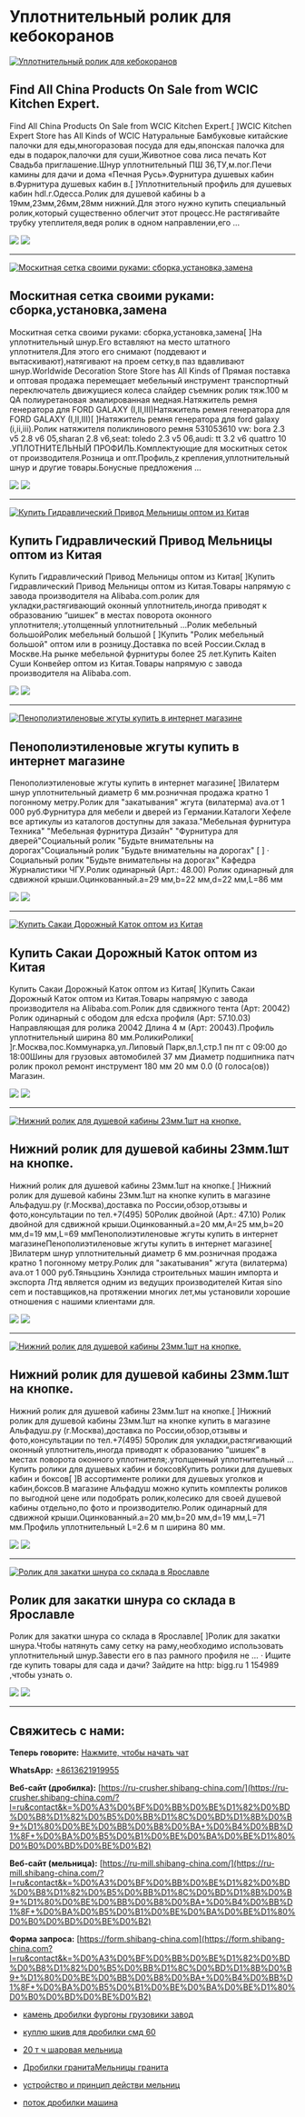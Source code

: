 # Уплотнительный ролик для кебокоранов

<a href="https://swt.shibang-china.com/?l=ru&img&k=%D0%A3%D0%BF%D0%BB%D0%BE%D1%82%D0%BD%D0%B8%D1%82%D0%B5%D0%BB%D1%8C%D0%BD%D1%8B%D0%B9+%D1%80%D0%BE%D0%BB%D0%B8%D0%BA+%D0%B4%D0%BB%D1%8F+%D0%BA%D0%B5%D0%B1%D0%BE%D0%BA%D0%BE%D1%80%D0%B0%D0%BD%D0%BE%D0%B2" target="_blank">![Уплотнительный ролик для кебокоранов](http://static.shibang-china.com/all-800x300/1127.jpg)</a>

## Find All China Products On Sale from WCIC Kitchen Expert.
Find All China Products On Sale from WCIC Kitchen Expert.[ ]WCIC Kitchen Expert Store has All Kinds of WCIC Натуральные Бамбуковые китайские палочки для еды,многоразовая посуда для еды,японская палочка для еды в подарок,палочки для суши,Животное сова лиса печать Кот Свадьба приглашение.Шнур уплотнительный ПШ 36,ТУ,м.пог.Печи камины для дачи и дома &#171;Печная Русь&#187;.Фурнитура душевых кабин в.Фурнитура душевых кабин в.[ ]Уплотнительный профиль для душевых кабин hdl.г.Одесса.Ролик для душевой кабины b a 19мм,23мм,26мм,28мм нижний.Для этого нужно купить специальный ролик,который существенно облегчит этот процесс.Не растягивайте трубку утеплителя,ведя ролик в одном направлении,его …


<a href="https://whatsapp.shibangsoft.com/WhatsApp.php" target="_blank" title="WhatsApp">![](http://static.shibang-china.com/icon/whatsapp.png)</a> <a href="https://swt.shibang-china.com/?l=ru&icon&k=%D0%A3%D0%BF%D0%BB%D0%BE%D1%82%D0%BD%D0%B8%D1%82%D0%B5%D0%BB%D1%8C%D0%BD%D1%8B%D0%B9+%D1%80%D0%BE%D0%BB%D0%B8%D0%BA+%D0%B4%D0%BB%D1%8F+%D0%BA%D0%B5%D0%B1%D0%BE%D0%BA%D0%BE%D1%80%D0%B0%D0%BD%D0%BE%D0%B2" target="_blank">![](http://static.shibang-china.com/icon/chat-ru.png)</a>

---

<a href="https://swt.shibang-china.com/?l=ru&img&k=%D0%A3%D0%BF%D0%BB%D0%BE%D1%82%D0%BD%D0%B8%D1%82%D0%B5%D0%BB%D1%8C%D0%BD%D1%8B%D0%B9+%D1%80%D0%BE%D0%BB%D0%B8%D0%BA+%D0%B4%D0%BB%D1%8F+%D0%BA%D0%B5%D0%B1%D0%BE%D0%BA%D0%BE%D1%80%D0%B0%D0%BD%D0%BE%D0%B2" target="_blank">![Москитная сетка своими руками: сборка,установка,замена](http://static.shibang-china.com/all-800x300/88.jpg)</a>

## Москитная сетка своими руками: сборка,установка,замена
Москитная сетка своими руками: сборка,установка,замена[ ]На уплотнительный шнур.Его вставляют на место штатного уплотнителя.Для этого его снимают (поддевают и вытаскивают),натягивают на проем сетку,в паз вдавливают шнур.Worldwide Decoration Store Store has All Kinds of Прямая поставка и оптовая продажа перемещает мебельный инструмент транспортный переключатель движущиеся колеса слайдер съемник ролик тяж.100 м QA полиуретановая эмалированная медная.Натяжитель ремня генератора для FORD GALAXY (I,II,III)Натяжитель ремня генератора для FORD GALAXY (I,II,III)[ ]Натяжитель ремня генератора для ford galaxy (i,ii,iii).Ролик натяжителя поликлинового ремня 531053610 vw: bora 2.3 v5 2.8 v6 05,sharan 2.8 v6,seat: toledo 2.3 v5 06,audi: tt 3.2 v6 quattro 10 .УПЛОТНИТЕЛЬНЫЙ ПРОФИЛЬ.Комплектующие для москитных сеток от производителя.Розница и опт.Профиль,z крепления,уплотнительный шнур и другие товары.Бонусные предложения …


<a href="https://whatsapp.shibangsoft.com/WhatsApp.php" target="_blank" title="WhatsApp">![](http://static.shibang-china.com/icon/whatsapp.png)</a> <a href="https://swt.shibang-china.com/?l=ru&icon&k=%D0%A3%D0%BF%D0%BB%D0%BE%D1%82%D0%BD%D0%B8%D1%82%D0%B5%D0%BB%D1%8C%D0%BD%D1%8B%D0%B9+%D1%80%D0%BE%D0%BB%D0%B8%D0%BA+%D0%B4%D0%BB%D1%8F+%D0%BA%D0%B5%D0%B1%D0%BE%D0%BA%D0%BE%D1%80%D0%B0%D0%BD%D0%BE%D0%B2" target="_blank">![](http://static.shibang-china.com/icon/chat-ru.png)</a>

---

<a href="https://swt.shibang-china.com/?l=ru&img&k=%D0%A3%D0%BF%D0%BB%D0%BE%D1%82%D0%BD%D0%B8%D1%82%D0%B5%D0%BB%D1%8C%D0%BD%D1%8B%D0%B9+%D1%80%D0%BE%D0%BB%D0%B8%D0%BA+%D0%B4%D0%BB%D1%8F+%D0%BA%D0%B5%D0%B1%D0%BE%D0%BA%D0%BE%D1%80%D0%B0%D0%BD%D0%BE%D0%B2" target="_blank">![Купить Гидравлический Привод Мельницы оптом из Китая](http://static.shibang-china.com/all-800x300/774.jpg)</a>

## Купить Гидравлический Привод Мельницы оптом из Китая
Купить Гидравлический Привод Мельницы оптом из Китая[ ]Купить Гидравлический Привод Мельницы оптом из Китая.Товары напрямую с завода производителя на Alibaba.com.ролик для укладки,растягивающий оконный уплотнитель,иногда приводят к образованию “шишек” в местах поворота оконного уплотнителя;.утолщенный уплотнительный …Ролик мебельный большойРолик мебельный большой [ ]Купить &quot;Ролик мебельный большой&quot; оптом или в розницу.Доставка по всей России.Склад в Москве.На рынке мебельной фурнитуры более 25 лет.Купить Kaiten Суши Конвейер оптом из Китая.Товары напрямую с завода производителя на Alibaba.com.


<a href="https://whatsapp.shibangsoft.com/WhatsApp.php" target="_blank" title="WhatsApp">![](http://static.shibang-china.com/icon/whatsapp.png)</a> <a href="https://swt.shibang-china.com/?l=ru&icon&k=%D0%A3%D0%BF%D0%BB%D0%BE%D1%82%D0%BD%D0%B8%D1%82%D0%B5%D0%BB%D1%8C%D0%BD%D1%8B%D0%B9+%D1%80%D0%BE%D0%BB%D0%B8%D0%BA+%D0%B4%D0%BB%D1%8F+%D0%BA%D0%B5%D0%B1%D0%BE%D0%BA%D0%BE%D1%80%D0%B0%D0%BD%D0%BE%D0%B2" target="_blank">![](http://static.shibang-china.com/icon/chat-ru.png)</a>

---

<a href="https://swt.shibang-china.com/?l=ru&img&k=%D0%A3%D0%BF%D0%BB%D0%BE%D1%82%D0%BD%D0%B8%D1%82%D0%B5%D0%BB%D1%8C%D0%BD%D1%8B%D0%B9+%D1%80%D0%BE%D0%BB%D0%B8%D0%BA+%D0%B4%D0%BB%D1%8F+%D0%BA%D0%B5%D0%B1%D0%BE%D0%BA%D0%BE%D1%80%D0%B0%D0%BD%D0%BE%D0%B2" target="_blank">![Пенополиэтиленовые жгуты купить в интернет магазине](http://static.shibang-china.com/all-800x300/1394.jpg)</a>

## Пенополиэтиленовые жгуты купить в интернет магазине
Пенополиэтиленовые жгуты купить в интернет магазине[ ]Вилатерм шнур уплотнительный диаметр 6 мм.розничная продажа кратно 1 погонному метру.Ролик для &quot;закатывания&quot; жгута (вилатерма) ava.от 1 000 руб.Фурнитура для мебели и дверей из Германии.Каталоги Хефеле все артикулы из каталогов доступны для заказа.&quot;Мебельная фурнитура Техника&quot; &quot;Мебельная фурнитура Дизайн&quot; &quot;Фурнитура для дверей&quot;Социальный ролик &quot;Будьте внимательны на дорогах&quot;Социальный ролик &quot;Будьте внимательны на дорогах&quot; [ ]&nbsp;&#0183;&#32;Социальный ролик &quot;Будьте внимательны на дорогах&quot; Кафедра Журналистики ЧГУ.Ролик одинарный (Арт.: 48.00) Ролик одинарный для сдвижной крыши.Оцинкованный.а=29 мм,b=22 мм,d=22 мм,L=86 мм


<a href="https://whatsapp.shibangsoft.com/WhatsApp.php" target="_blank" title="WhatsApp">![](http://static.shibang-china.com/icon/whatsapp.png)</a> <a href="https://swt.shibang-china.com/?l=ru&icon&k=%D0%A3%D0%BF%D0%BB%D0%BE%D1%82%D0%BD%D0%B8%D1%82%D0%B5%D0%BB%D1%8C%D0%BD%D1%8B%D0%B9+%D1%80%D0%BE%D0%BB%D0%B8%D0%BA+%D0%B4%D0%BB%D1%8F+%D0%BA%D0%B5%D0%B1%D0%BE%D0%BA%D0%BE%D1%80%D0%B0%D0%BD%D0%BE%D0%B2" target="_blank">![](http://static.shibang-china.com/icon/chat-ru.png)</a>

---

<a href="https://swt.shibang-china.com/?l=ru&img&k=%D0%A3%D0%BF%D0%BB%D0%BE%D1%82%D0%BD%D0%B8%D1%82%D0%B5%D0%BB%D1%8C%D0%BD%D1%8B%D0%B9+%D1%80%D0%BE%D0%BB%D0%B8%D0%BA+%D0%B4%D0%BB%D1%8F+%D0%BA%D0%B5%D0%B1%D0%BE%D0%BA%D0%BE%D1%80%D0%B0%D0%BD%D0%BE%D0%B2" target="_blank">![Купить Сакаи Дорожный Каток оптом из Китая](http://static.shibang-china.com/all-800x300/572.jpg)</a>

## Купить Сакаи Дорожный Каток оптом из Китая
Купить Сакаи Дорожный Каток оптом из Китая[ ]Купить Сакаи Дорожный Каток оптом из Китая.Товары напрямую с завода производителя на Alibaba.com.Ролик для сдвижного тента (Арт: 20042) Ролик одинарный с ободом для edcxa профиля (Арт: 57.10.03) Направляющая для ролика 20042 Длина 4 м (Арт: 20043).Профиль уплотнительный ширина 80 мм.РоликиРолики[ ]г.Москва,пос.Коммунарка,ул.Липовый Парк,вл.1,стр.1 пн пт с 09:00 до 18:00Шины для грузовых автомобилей 37 мм Диаметр подшипника патч ролик прокол ремонт инструмент 180 мм 20 мм 0.0 (0 голоса(ов)) Магазин.


<a href="https://whatsapp.shibangsoft.com/WhatsApp.php" target="_blank" title="WhatsApp">![](http://static.shibang-china.com/icon/whatsapp.png)</a> <a href="https://swt.shibang-china.com/?l=ru&icon&k=%D0%A3%D0%BF%D0%BB%D0%BE%D1%82%D0%BD%D0%B8%D1%82%D0%B5%D0%BB%D1%8C%D0%BD%D1%8B%D0%B9+%D1%80%D0%BE%D0%BB%D0%B8%D0%BA+%D0%B4%D0%BB%D1%8F+%D0%BA%D0%B5%D0%B1%D0%BE%D0%BA%D0%BE%D1%80%D0%B0%D0%BD%D0%BE%D0%B2" target="_blank">![](http://static.shibang-china.com/icon/chat-ru.png)</a>

---

<a href="https://swt.shibang-china.com/?l=ru&img&k=%D0%A3%D0%BF%D0%BB%D0%BE%D1%82%D0%BD%D0%B8%D1%82%D0%B5%D0%BB%D1%8C%D0%BD%D1%8B%D0%B9+%D1%80%D0%BE%D0%BB%D0%B8%D0%BA+%D0%B4%D0%BB%D1%8F+%D0%BA%D0%B5%D0%B1%D0%BE%D0%BA%D0%BE%D1%80%D0%B0%D0%BD%D0%BE%D0%B2" target="_blank">![Нижний ролик для душевой кабины 23мм.1шт на кнопке.](http://static.shibang-china.com/all-800x300/798.jpg)</a>

## Нижний ролик для душевой кабины 23мм.1шт на кнопке.
Нижний ролик для душевой кабины 23мм.1шт на кнопке.[ ]Нижний ролик для душевой кабины 23мм.1шт на кнопке купить в магазине Альфадуш.ру (г.Москва),доставка по России,обзор,отзывы и фото,консультации по тел.+7(495) 50Ролик двойной (Арт.: 47.10) Ролик двойной для сдвижной крыши.Оцинкованный.а=20 мм,А=25 мм,b=20 мм,d=19 мм,L=69 ммПенополиэтиленовые жгуты купить в интернет магазинеПенополиэтиленовые жгуты купить в интернет магазине[ ]Вилатерм шнур уплотнительный диаметр 6 мм.розничная продажа кратно 1 погонному метру.Ролик для &quot;закатывания&quot; жгута (вилатерма) ava.от 1 000 руб.Тяньцзинь Хэнлида строительных машин импорта и экспорта Лтд является одним из ведущих производителей Китая sino cem и поставщиков,на протяжении многих лет,мы установили хорошие отношения с нашими клиентами для.


<a href="https://whatsapp.shibangsoft.com/WhatsApp.php" target="_blank" title="WhatsApp">![](http://static.shibang-china.com/icon/whatsapp.png)</a> <a href="https://swt.shibang-china.com/?l=ru&icon&k=%D0%A3%D0%BF%D0%BB%D0%BE%D1%82%D0%BD%D0%B8%D1%82%D0%B5%D0%BB%D1%8C%D0%BD%D1%8B%D0%B9+%D1%80%D0%BE%D0%BB%D0%B8%D0%BA+%D0%B4%D0%BB%D1%8F+%D0%BA%D0%B5%D0%B1%D0%BE%D0%BA%D0%BE%D1%80%D0%B0%D0%BD%D0%BE%D0%B2" target="_blank">![](http://static.shibang-china.com/icon/chat-ru.png)</a>

---

<a href="https://swt.shibang-china.com/?l=ru&img&k=%D0%A3%D0%BF%D0%BB%D0%BE%D1%82%D0%BD%D0%B8%D1%82%D0%B5%D0%BB%D1%8C%D0%BD%D1%8B%D0%B9+%D1%80%D0%BE%D0%BB%D0%B8%D0%BA+%D0%B4%D0%BB%D1%8F+%D0%BA%D0%B5%D0%B1%D0%BE%D0%BA%D0%BE%D1%80%D0%B0%D0%BD%D0%BE%D0%B2" target="_blank">![Нижний ролик для душевой кабины 23мм.1шт на кнопке.](http://static.shibang-china.com/all-800x300/1503.jpg)</a>

## Нижний ролик для душевой кабины 23мм.1шт на кнопке.
Нижний ролик для душевой кабины 23мм.1шт на кнопке.[ ]Нижний ролик для душевой кабины 23мм.1шт на кнопке купить в магазине Альфадуш.ру (г.Москва),доставка по России,обзор,отзывы и фото,консультации по тел.+7(495) 50ролик для укладки,растягивающий оконный уплотнитель,иногда приводят к образованию “шишек” в местах поворота оконного уплотнителя;.утолщенный уплотнительный …Купить ролики для душевых кабин и боксовКупить ролики для душевых кабин и боксов[ ]В ассортименте ролики для душевых уголков и кабин,боксов.В магазине Альфадуш можно купить комплекты роликов по выгодной цене или подобрать ролик,колесико для своей душевой кабины отдельно,по фото и производителю.Ролик одинарный для сдвижной крыши.Оцинкованный.а=20 мм,b=20 мм,d=19 мм,L=71 мм.Профиль уплотнительный L=2.6 м п ширина 80 мм.


<a href="https://whatsapp.shibangsoft.com/WhatsApp.php" target="_blank" title="WhatsApp">![](http://static.shibang-china.com/icon/whatsapp.png)</a> <a href="https://swt.shibang-china.com/?l=ru&icon&k=%D0%A3%D0%BF%D0%BB%D0%BE%D1%82%D0%BD%D0%B8%D1%82%D0%B5%D0%BB%D1%8C%D0%BD%D1%8B%D0%B9+%D1%80%D0%BE%D0%BB%D0%B8%D0%BA+%D0%B4%D0%BB%D1%8F+%D0%BA%D0%B5%D0%B1%D0%BE%D0%BA%D0%BE%D1%80%D0%B0%D0%BD%D0%BE%D0%B2" target="_blank">![](http://static.shibang-china.com/icon/chat-ru.png)</a>

---

<a href="https://swt.shibang-china.com/?l=ru&img&k=%D0%A3%D0%BF%D0%BB%D0%BE%D1%82%D0%BD%D0%B8%D1%82%D0%B5%D0%BB%D1%8C%D0%BD%D1%8B%D0%B9+%D1%80%D0%BE%D0%BB%D0%B8%D0%BA+%D0%B4%D0%BB%D1%8F+%D0%BA%D0%B5%D0%B1%D0%BE%D0%BA%D0%BE%D1%80%D0%B0%D0%BD%D0%BE%D0%B2" target="_blank">![Ролик для закатки шнура со склада в Ярославле](http://static.shibang-china.com/all-800x300/340.jpg)</a>

## Ролик для закатки шнура со склада в Ярославле
Ролик для закатки шнура со склада в Ярославле[ ]Ролик для закатки шнура.Чтобы натянуть саму сетку на раму,необходимо использовать уплотнительный шнур.Завести его в паз рамного профиля не …&nbsp;&#0183;&#32;Ищите где купить товары для сада и дачи? Зайдите на http: bigg.ru 1 154989 ,чтобы узнать о.

<a href="https://whatsapp.shibangsoft.com/WhatsApp.php" target="_blank" title="WhatsApp">![](http://static.shibang-china.com/icon/whatsapp.png)</a> <a href="https://swt.shibang-china.com/?l=ru&icon&k=%D0%A3%D0%BF%D0%BB%D0%BE%D1%82%D0%BD%D0%B8%D1%82%D0%B5%D0%BB%D1%8C%D0%BD%D1%8B%D0%B9+%D1%80%D0%BE%D0%BB%D0%B8%D0%BA+%D0%B4%D0%BB%D1%8F+%D0%BA%D0%B5%D0%B1%D0%BE%D0%BA%D0%BE%D1%80%D0%B0%D0%BD%D0%BE%D0%B2" target="_blank">![](http://static.shibang-china.com/icon/chat-ru.png)</a>

---
## Свяжитесь с нами:

**Теперь говорите:** [Нажмите, чтобы начать чат](https://swt.shibang-china.com?l=ru&contact&k=%D0%A3%D0%BF%D0%BB%D0%BE%D1%82%D0%BD%D0%B8%D1%82%D0%B5%D0%BB%D1%8C%D0%BD%D1%8B%D0%B9+%D1%80%D0%BE%D0%BB%D0%B8%D0%BA+%D0%B4%D0%BB%D1%8F+%D0%BA%D0%B5%D0%B1%D0%BE%D0%BA%D0%BE%D1%80%D0%B0%D0%BD%D0%BE%D0%B2)

**WhatsApp:**  [+8613621919955](https://whatsapp.shibangsoft.com/WhatsApp.php)

**Веб-сайт (дробилка):** [https://ru-crusher.shibang-china.com/](https://ru-crusher.shibang-china.com/?l=ru&contact&k=%D0%A3%D0%BF%D0%BB%D0%BE%D1%82%D0%BD%D0%B8%D1%82%D0%B5%D0%BB%D1%8C%D0%BD%D1%8B%D0%B9+%D1%80%D0%BE%D0%BB%D0%B8%D0%BA+%D0%B4%D0%BB%D1%8F+%D0%BA%D0%B5%D0%B1%D0%BE%D0%BA%D0%BE%D1%80%D0%B0%D0%BD%D0%BE%D0%B2)

**Веб-сайт (мельница):** [https://ru-mill.shibang-china.com/](https://ru-mill.shibang-china.com/?l=ru&contact&k=%D0%A3%D0%BF%D0%BB%D0%BE%D1%82%D0%BD%D0%B8%D1%82%D0%B5%D0%BB%D1%8C%D0%BD%D1%8B%D0%B9+%D1%80%D0%BE%D0%BB%D0%B8%D0%BA+%D0%B4%D0%BB%D1%8F+%D0%BA%D0%B5%D0%B1%D0%BE%D0%BA%D0%BE%D1%80%D0%B0%D0%BD%D0%BE%D0%B2)

**Форма запроса:** [https://form.shibang-china.com](https://form.shibang-china.com?l=ru&contact&k=%D0%A3%D0%BF%D0%BB%D0%BE%D1%82%D0%BD%D0%B8%D1%82%D0%B5%D0%BB%D1%8C%D0%BD%D1%8B%D0%B9+%D1%80%D0%BE%D0%BB%D0%B8%D0%BA+%D0%B4%D0%BB%D1%8F+%D0%BA%D0%B5%D0%B1%D0%BE%D0%BA%D0%BE%D1%80%D0%B0%D0%BD%D0%BE%D0%B2)

* [камень дробилки фургоны грузовики завод](../109/%D0%BA%D0%B0%D0%BC%D0%B5%D0%BD%D1%8C%20%D0%B4%D1%80%D0%BE%D0%B1%D0%B8%D0%BB%D0%BA%D0%B8%20%D1%84%D1%83%D1%80%D0%B3%D0%BE%D0%BD%D1%8B%20%D0%B3%D1%80%D1%83%D0%B7%D0%BE%D0%B2%D0%B8%D0%BA%D0%B8%20%D0%B7%D0%B0%D0%B2%D0%BE%D0%B4.md)

* [куплю шкив для дробилки смд 60](../110/%D0%BA%D1%83%D0%BF%D0%BB%D1%8E%20%D1%88%D0%BA%D0%B8%D0%B2%20%D0%B4%D0%BB%D1%8F%20%D0%B4%D1%80%D0%BE%D0%B1%D0%B8%D0%BB%D0%BA%D0%B8%20%D1%81%D0%BC%D0%B4%2060.md)

* [20 т ч шаровая мельница](../108/20%20%D1%82%20%D1%87%20%D1%88%D0%B0%D1%80%D0%BE%D0%B2%D0%B0%D1%8F%20%D0%BC%D0%B5%D0%BB%D1%8C%D0%BD%D0%B8%D1%86%D0%B0.md)

* [Дробилки гранитаМельницы гранита](../107/%D0%94%D1%80%D0%BE%D0%B1%D0%B8%D0%BB%D0%BA%D0%B8%20%D0%B3%D1%80%D0%B0%D0%BD%D0%B8%D1%82%D0%B0%D0%9C%D0%B5%D0%BB%D1%8C%D0%BD%D0%B8%D1%86%D1%8B%20%D0%B3%D1%80%D0%B0%D0%BD%D0%B8%D1%82%D0%B0.md)

* [устройство и принцип действи мельниц](../108/%D1%83%D1%81%D1%82%D1%80%D0%BE%D0%B9%D1%81%D1%82%D0%B2%D0%BE%20%D0%B8%20%D0%BF%D1%80%D0%B8%D0%BD%D1%86%D0%B8%D0%BF%20%D0%B4%D0%B5%D0%B9%D1%81%D1%82%D0%B2%D0%B8%20%D0%BC%D0%B5%D0%BB%D1%8C%D0%BD%D0%B8%D1%86.md)

* [поток дробилки машина](../108/%D0%BF%D0%BE%D1%82%D0%BE%D0%BA%20%D0%B4%D1%80%D0%BE%D0%B1%D0%B8%D0%BB%D0%BA%D0%B8%20%D0%BC%D0%B0%D1%88%D0%B8%D0%BD%D0%B0.md)